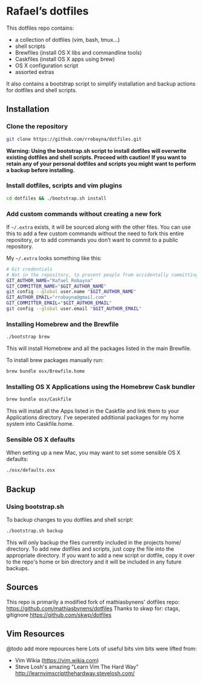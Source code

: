 # Rafael’s dotfiles

This dotfiles repo contains:

- a collection of dotfiles (vim, bash, tmux...)
- shell scripts
- Brewfiles (install OS X libs and commandline tools)
- Caskfiles (install OS X apps using brew)
- OS X configuration script
- assorted extras

It also contains a bootstrap script to simplify installation and backup actions
for dotfiles and shell scripts.

## Installation

### Clone the repository

```bash
git clone https://github.com/rrobayna/dotfiles.git
```

**Warning: Using the bootstrap.sh script to install dotfiles will overwrite existing dotfiles and shell scripts. Proceed with caution! If you want to retain any of your personal dotfiles and scripts
you might want to perform a backup before installing.**


### Install dotfiles, scripts and vim plugins

```bash
cd dotfiles && ./bootstrap.sh install
```


### Add custom commands without creating a new fork

If `~/.extra` exists, it will be sourced along with the other files. You can use
this to add a few custom commands without the need to fork this entire repository,
or to add commands you don’t want to commit to a public repository.

My `~/.extra` looks something like this:

```bash
# Git credentials
# Not in the repository, to prevent people from accidentally committing under my name
GIT_AUTHOR_NAME="Rafael Robayna"
GIT_COMMITTER_NAME="$GIT_AUTHOR_NAME"
git config --global user.name "$GIT_AUTHOR_NAME"
GIT_AUTHOR_EMAIL="rrobayna@gmail.com"
GIT_COMMITTER_EMAIL="$GIT_AUTHOR_EMAIL"
git config --global user.email "$GIT_AUTHOR_EMAIL"
```


### Installing Homebrew and the Brewfile

```bash
./bootstrap brew
```

This will install Homebrew and all the packages listed in the main Brewfile.

To install brew packages manually run:

```bash
brew bundle osx/Brewfile.home
```


### Installing OS X Applications using the Homebrew Cask bundler

```bash
brew bundle osx/Caskfile
```

This will install all the Apps listed in the Caskfile and link them to your
Applications directory. I've seperated additional packages for my home system
into Caskfile.home.


### Sensible OS X defaults

When setting up a new Mac, you may want to set some sensible OS X defaults:

```bash
./osx/defaults.osx
```

## Backup

### Using bootstrap.sh

To backup changes to you dotfiles and shell script:

```bash
./bootstrap.sh backup
```

This will only backup the files currently included in the projects home/ directory.
To add new dotfiles and scripts, just copy the file into the appropriate
directory.
If you want to add a new script or dotfile, copy it over to the repo's home or bin directory and it will be included in any future backups.


## Sources
This repo is primarily a modified fork of mathiasbynens' dotfiles repo:
https://github.com/mathiasbynens/dotfiles
Thanks to skwp for: ctags, gitignore
https://github.com/skwp/dotfiles

## Vim Resources
@todo add more repources here
Lots of useful bits vim bits were lifted from:
- Vim Wikia (https://vim.wikia.com)
- Steve Losh's amazing \"Learn Vim The Hard Way\"
http://learnvimscriptthehardway.stevelosh.com/